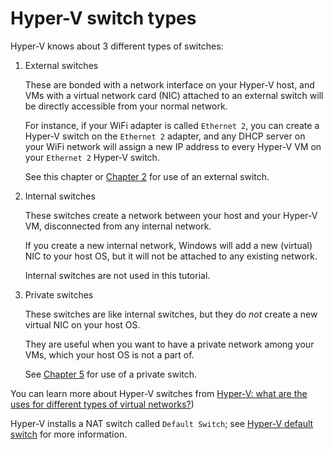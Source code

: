 ---
---

# Hyper-V switch types

Hyper-V knows about 3 different types of switches:

1.  External switches

    These are bonded with a network interface on your Hyper-V host,
    and VMs with a virtual network card (NIC) attached to an external switch
    will be directly accessible from your normal network.

    For instance, if your WiFi adapter is called `Ethernet 2`,
    you can create a Hyper-V switch on the `Ethernet 2` adapter,
    and any DHCP server on your WiFi network will assign a new IP address
    to every Hyper-V VM on your `Ethernet 2` Hyper-V switch.

    See this chapter or [Chapter 2](../02-Simple) for use of an external switch.

2.  Internal switches

    These switches create a network between your host and your Hyper-V VM,
    disconnected from any internal network.

    If you create a new internal network,
    Windows will add a new (virtual) NIC to your host OS,
    but it will not be attached to any existing network.

    Internal switches are not used in this tutorial.

3.  Private switches

    These switches are like internal switches,
    but they do _not_ create a new virtual NIC on your host OS.

    They are useful when you want to have a private network among your VMs,
    which your host OS is not a part of.

    See [Chapter 5](../05-SimplePrivateNetwork) for use of a private switch.

You can learn more about Hyper-V switches from
[Hyper-V: what are the uses for different types of virtual networks?](https://blogs.technet.microsoft.com/jhoward/2008/06/17/hyper-v-what-are-the-uses-for-different-types-of-virtual-networks/))

Hyper-V installs a NAT switch called `Default Switch`;
see [Hyper-V default switch](default-switch) for more information.
